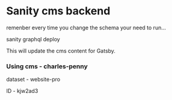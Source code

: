 # Sanity cms backend

remenber every time you change the schema your need to run...

sanity graphql deploy <sanity dataset>

This will update the cms content for Gatsby.

### Using cms - charles-penny

dataset - website-pro

ID - kjw2ad3
